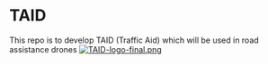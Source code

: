 # TAID
This repo is to develop TAID (Traffic Aid) which will be used in road assistance drones 
[![TAID-logo-final.png](https://i.postimg.cc/dV4wW49g/TAID-logo-final.png)](https://postimg.cc/3k4sNjVZ)
